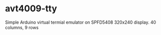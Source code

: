 # avt4009-tty
Simple Arduino virtual termial emulator on  SPFD5408 320x240 display. 40 columns, 9 rows
